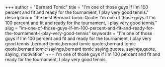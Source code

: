 +++
author = "Bernard Tomic"
title = "I'm one of those guys if I'm 100 percent and fit and ready for the tournament, I play very good tennis."
description = "the best Bernard Tomic Quote: I'm one of those guys if I'm 100 percent and fit and ready for the tournament, I play very good tennis."
slug = "im-one-of-those-guys-if-im-100-percent-and-fit-and-ready-for-the-tournament-i-play-very-good-tennis"
keywords = "I'm one of those guys if I'm 100 percent and fit and ready for the tournament, I play very good tennis.,bernard tomic,bernard tomic quotes,bernard tomic quote,bernard tomic sayings,bernard tomic saying,quotes, sayings,quote, saying, motivation"
+++
I'm one of those guys if I'm 100 percent and fit and ready for the tournament, I play very good tennis.
